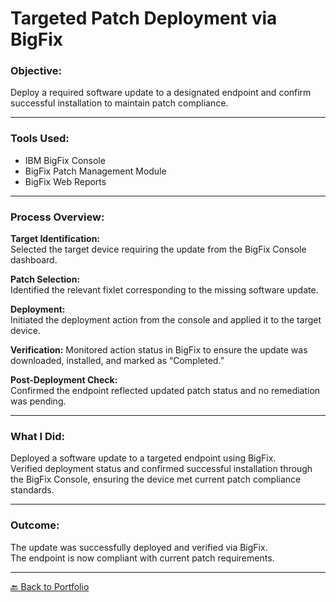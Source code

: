 # Targeted Patch Deployment via BigFix

### Objective:
Deploy a required software update to a designated endpoint and confirm successful installation to maintain patch compliance.

---

### Tools Used:
- IBM BigFix Console
- BigFix Patch Management Module
- BigFix Web Reports

---

### Process Overview:

**Target Identification:**  
Selected the target device requiring the update from the BigFix Console dashboard.

**Patch Selection:**  
Identified the relevant fixlet corresponding to the missing software update.

**Deployment:**  
Initiated the deployment action from the console and applied it to the target device.

**Verification:** 
Monitored action status in BigFix to ensure the update was downloaded, installed, and marked as “Completed.”

**Post-Deployment Check:**  
Confirmed the endpoint reflected updated patch status and no remediation was pending.

---

### What I Did:

Deployed a software update to a targeted endpoint using BigFix.  
Verified deployment status and confirmed successful installation through the BigFix Console, ensuring the device met current patch compliance standards.

---

### Outcome:

The update was successfully deployed and verified via BigFix.  
The endpoint is now compliant with current patch requirements.

---

[🔙 Back to Portfolio](../README.md)
